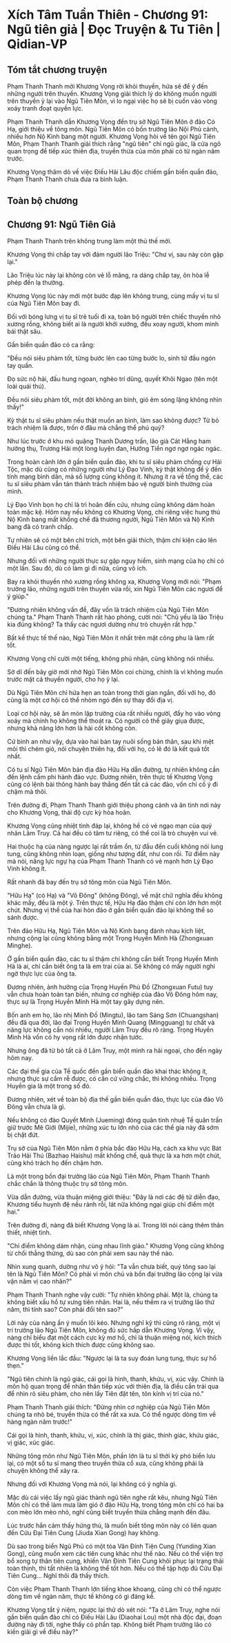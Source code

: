 # Xích Tâm Tuần Thiên - Chương 91: Ngũ tiên giả | Đọc Truyện & Tu Tiên | Qidian-VP



## Tóm tắt chương truyện

Phạm Thanh Thanh mời Khương Vọng rời khỏi thuyền, hứa sẽ để ý đến những người trên thuyền. Khương Vọng giải thích lý do không muốn người trên thuyền ỷ lại vào Ngũ Tiên Môn, vì lo ngại việc họ sẽ bị cuốn vào vòng xoáy tranh đoạt quyền lực.

Phạm Thanh Thanh dẫn Khương Vọng đến trụ sở Ngũ Tiên Môn ở đảo Có Hạ, giới thiệu về tông môn. Ngũ Tiên Môn có bốn trưởng lão Nội Phủ cảnh, nhiều hơn Nộ Kình bang một người. Khương Vọng hỏi về tên gọi Ngũ Tiên Môn, Phạm Thanh Thanh giải thích rằng "ngũ tiên" chỉ ngũ giác, là cửa ngõ quan trọng để tiếp xúc thiên địa, truyền thừa của môn phái có từ ngàn năm trước.

Khương Vọng thăm dò về việc Điếu Hải Lâu độc chiếm gần biển quần đảo, Phạm Thanh Thanh chưa đưa ra bình luận.


## Toàn bộ chương

## Chương 91: Ngũ Tiên Giả

Phạm Thanh Thanh trên không trung làm một thủ thế mời.

Khương Vọng thì chắp tay với đám người lão Triệu: "Chư vị, sau này còn gặp lại."

Lão Triệu lúc này lại không còn vẻ lỗ mãng, ra dáng chắp tay, ôn hòa lễ phép đến lạ thường.

Khương Vọng lúc này mới một bước đạp lên không trung, cùng mấy vị tu sĩ của Ngũ Tiên Môn bay đi.

Đối với bóng lưng vị tu sĩ trẻ tuổi đi xa, toàn bộ người trên chiếc thuyền nhỏ xương rồng, không biết ai là người khởi xướng, đều xoay người, khom mình bái thật sâu.

Gần biển quần đảo có ca rằng:

"Đều nói siêu phàm tốt, từng bước lên cao từng bước lo, sinh tử đầu ngón tay quấn.

Đọ sức nộ hải, đấu hung ngoan, nghèo trí dũng, quyết Khôi Ngao (tên một loài quái thú).

Đều nói siêu phàm tốt, một đời không an bình, gió êm sóng lặng không nhìn thấy!"

Kỳ thật tu sĩ siêu phàm nếu thật muốn an bình, làm sao không được? Từ bỏ trách nhiệm là được, trốn ở đâu mà chẳng thể phú quý?

Như lúc trước ở khu mỏ quặng Thanh Dương trấn, lão già Cát Hằng ham hưởng thụ, Trương Hải một lòng luyện đan, Hướng Tiền ngơ ngơ ngác ngác.

Trong hoàn cảnh lớn ở gần biển quần đảo, khi tu sĩ siêu phàm chống cự Hải Tộc, mặc dù cũng có những người như Lý Đạo Vinh, kỳ thật không để ý đến tính mạng bình dân, mà số lượng cũng không ít. Nhưng ít ra về tổng thể, các tu sĩ siêu phàm vẫn tán thành trách nhiệm bảo vệ người bình thường của mình.

Lý Đạo Vinh bọn họ chỉ là trì hoãn đến cứu, nhưng cũng không dám hoàn toàn mặc kệ. Hôm nay nếu không có Khương Vọng, chỉ riêng việc hung thú Nộ Kình bang mất khống chế đả thương người, Ngũ Tiên Môn và Nộ Kình bang đã có tranh chấp.

Tự nhiên sẽ có một bên chỉ trích, một bên giải thích, thậm chí kiện cáo lên Điếu Hải Lâu cũng có thể.

Nhưng đối với những người thực sự gặp nguy hiểm, sinh mạng của họ chỉ có một lần. Sau đó, dù có làm gì đi nữa, cũng vô ích.

Bay ra khỏi thuyền nhỏ xương rồng không xa, Khương Vọng mới nói: "Phạm trưởng lão, những người trên thuyền vừa rồi, xin Ngũ Tiên Môn các ngươi để ý giúp."

"Đương nhiên không vấn đề, đây vốn là trách nhiệm của Ngũ Tiên Môn chúng ta." Phạm Thanh Thanh rất hào phóng, cười nói: "Chủ yếu là lão Triệu kia đúng không? Ta thấy các ngươi dường như trò chuyện rất hợp."

Bất kể thực tế thế nào, Ngũ Tiên Môn ít nhất trên mặt công phu là làm rất tốt.

Khương Vọng chỉ cười một tiếng, không phủ nhận, cũng không nói nhiều.

Sở dĩ đến bây giờ mới nhờ Ngũ Tiên Môn coi chừng, chính là vì không muốn trước mặt cả thuyền người, cho họ ỷ lại.

Dù Ngũ Tiên Môn chỉ hứa hẹn an toàn trong thời gian ngắn, đối với họ, đó cũng là một cơ hội có thể nhòm ngó đến sự thay đổi địa vị.

Loại cơ hội này, sẽ ăn mòn lập trường của rất nhiều người, đẩy họ vào vòng xoáy mà chính họ không thể thoát ra. Có người có thể giãy giụa được, nhưng khả năng lớn hơn là hài cốt không còn.

Cứ bình an như vậy, dựa vào hai bàn tay nuôi sống bản thân, sau khi mệt mỏi thì chém gió, nói chuyện thiên hạ, đối với họ, có lẽ đó là kết quả tốt nhất.

Có tu sĩ Ngũ Tiên Môn bản địa đảo Hữu Hạ dẫn đường, tự nhiên không cần đến lệnh cấm phi hành đảo vực. Đương nhiên, trên thực tế Khương Vọng cũng có lệnh bài thông hành bay thẳng đến tất cả các đảo, vốn chỉ cố ý đi chậm mà thôi.

Trên đường đi, Phạm Thanh Thanh giới thiệu phong cảnh và ân tình nơi này cho Khương Vọng, thái độ cực kỳ hòa hoãn.

Khương Vọng cũng nhiệt tình đáp lại, không hề có vẻ ngạo mạn của quý nhân Lâm Truy. Cả hai đều có tâm tư riêng, có thể coi là trò chuyện vui vẻ.

Hai thuộc hạ của nàng ngược lại rất trầm ổn, từ đầu đến cuối không nói lung tung, cũng không nhìn loạn, giống như tượng đất, như con rối. Từ điểm này mà nói, năng lực ngự hạ của Phạm Thanh Thanh có vẻ mạnh hơn Lý Đạo Vinh không ít.

Rất nhanh đã bay đến trụ sở tông môn của Ngũ Tiên Môn.

"Hữu Hạ" (có Hạ) và "Vô Đông" (không Đông), về mặt chữ nghĩa đều không khác mấy, đều là một ý. Trên thực tế, Hữu Hạ đảo thậm chí còn lớn hơn một chút. Nhưng vị thế của hai hòn đảo ở gần biển quần đảo lại không thể so sánh được.

Trên đảo Hữu Hạ, Ngũ Tiên Môn và Nộ Kình bang đánh nhau kịch liệt, nhưng cộng lại cũng không bằng một Trọng Huyền Minh Hà (Zhongxuan Minghe).

Ở gần biển quần đảo, các tu sĩ thậm chí không cần biết Trọng Huyền Minh Hà là ai, chỉ cần biết ông ta là em trai của ai. Sẽ không có mấy người nghi ngờ thực lực của ông ta.

Đương nhiên, ảnh hưởng của Trọng Huyền Phù Đồ (Zhongxuan Futu) tuy vẫn chưa hoàn toàn tan biến, nhưng cơ nghiệp của đảo Vô Đông hôm nay, thực sự là Trọng Huyền Minh Hà một tay gây dựng nên.

Bốn anh em họ, lão nhị Minh Đồ (Mingtu), lão tam Sáng Sơn (Chuangshan) đều đã qua đời, lão đại Trọng Huyền Minh Quang (Mingguang) tư chất và năng lực không cần nói nhiều, người Lâm Truy đều rõ ràng. Trọng Huyền Minh Hà vốn có hy vọng rất lớn được nhận tước.

Nhưng ông đã từ bỏ tất cả ở Lâm Truy, một mình ra hải ngoại, cho đến ngày hôm nay.

Các đại thế gia của Tề quốc đến gần biển quần đảo khai thác không ít, nhưng thực sự cắm rễ được, có căn cứ vững chắc, thì không nhiều. Trọng Huyền gia là một trong số đó.

Đương nhiên, xét về toàn bộ địa thế gần biển quần đảo, thực lực của đảo Vô Đông vẫn chưa là gì.

Nếu không có đảo Quyết Minh (Jueming) đóng quân tinh nhuệ Tề quân trấn giữ trước Mê Giới (Mijie), những xúc tu lớn nhỏ của các thế gia này đã sớm bị chặt đứt.

Trụ sở của Ngũ Tiên Môn nằm ở phía bắc đảo Hữu Hạ, cách xa khu vực Bát Trảo Hải Thú (Bazhao Haishu) mất khống chế, quả thực là xa hơn một chút, cũng khó trách họ đến chậm hơn.

Là một trong bốn đại trưởng lão của Ngũ Tiên Môn, Phạm Thanh Thanh chắc chắn là thông thuộc trụ sở tông môn.

Vừa dẫn đường, vừa thuận miệng giới thiệu: "Đây là nơi các đệ tử diễn đạo, Khương tiểu huynh đệ nếu rảnh rỗi, lát nữa không ngại giúp chỉ điểm một hai."

Trên đường đi, nàng đã biết Khương Vọng là ai. Trong lời nói càng thêm thân thiết, nhiệt tình.

"Chỉ điểm không dám nhận, cùng nhau lĩnh giáo." Khương Vọng cũng không từ chối thẳng thừng, dù sao còn phải xem sau này thế nào.

Nhìn xung quanh, dường như vô ý hỏi: "Ta vẫn chưa biết, quý tông sao lại tên là Ngũ Tiên Môn? Có phải vì môn chủ và bốn đại trưởng lão cộng lại vừa vặn năm vị cao nhân?"

Phạm Thanh Thanh nghe vậy cười: "Tự nhiên không phải. Một là, chúng ta không biết xấu hổ tự xưng tiên nhân. Hai là, nếu thêm ra vị trưởng lão thứ năm, thì tính sao? Còn phải đổi tên sao?"

Lời này của nàng ẩn ý muốn lôi kéo. Nhưng nghĩ kỹ thì cũng rõ ràng, một vị trí trưởng lão Ngũ Tiên Môn, không đủ sức hấp dẫn Khương Vọng. Vì vậy, nàng chỉ biểu đạt một cách cực kỳ mơ hồ, chỉ là thuận miệng nói, kích thích được thì tốt, không kích thích được cũng không sao.

Khương Vọng liền lắc đầu: "Ngược lại là ta suy đoán lung tung, thực sự hổ thẹn."

"Ngũ tiên chính là ngũ giác, cái gọi là hình, thanh, khứu, vị, xúc vậy. Chính là môn hộ quan trọng để nhân thân tiếp xúc với thiên địa, là điều cần trải qua để nhìn rõ siêu phàm, cho nên lấy Tiên đặt tên, tôn kính vị trí của nó."

Phạm Thanh Thanh giải thích: "Đừng nhìn cơ nghiệp của Ngũ Tiên Môn chúng ta nhỏ bé, truyền thừa có thể rất xa xưa. Có thể ngược dòng tìm về hàng ngàn năm trước!"

Cái gọi là hình, thanh, khứu, vị, xúc, chính là thị giác, thính giác, khứu giác, vị giác, xúc giác.

Những tông môn như Ngũ Tiên Môn, phần lớn là tu sĩ thời kỳ phó biển lưu lại, có một số tu sĩ mang theo truyền thừa cổ xưa, cũng không phải là chuyện không thể xảy ra.

Nhưng đối với Khương Vọng mà nói, lại không có ý nghĩa gì.

Mặc dù cái việc lấy ngũ giác thành ngũ tiên nghe rất kêu, nhưng Ngũ Tiên Môn chỉ có thể làm mưa làm gió ở đảo Hữu Hạ, trong tông môn chỉ có hai ba con mèo lớn mèo nhỏ, nghĩ cũng biết truyền thừa chẳng mạnh đến đâu.

Lúc trước hắn cảm thấy hứng thú, là muốn biết tông môn này có liên quan đến Cửu Đại Tiên Cung (Jiuda Xian Gong) hay không.

Dù sao trong biển Ngũ Phủ có một tòa Vân Đính Tiên Cung (Yunding Xian Gong), cũng muốn xem các tiên cung khác như thế nào. Nếu có thể viện trợ bổ xong tự thân tiên cung, khiến Vân Đính Tiên Cung khôi phục lại trạng thái toàn thịnh, thì tất nhiên là không thể tốt hơn. Nếu có thể tập hợp đủ Cửu Đại Tiên Cung... Nghĩ thôi đã thấy thích.

Còn việc Phạm Thanh Thanh lớn tiếng khoe khoang, cũng chỉ có thể ngược dòng tìm về ngàn năm, thực tế không có gì đáng kể.

Khương Vọng tắt ý niệm, ngược lại thử dò xét nói: "Ta ở Lâm Truy, nghe nói gần biển quần đảo chỉ có Điếu Hải Lâu (Diaohai Lou) một nhà độc đại, đoạn đường này đi tới, nghe thấy có phần tạp. Không biết Phạm trưởng lão có kiến giải gì về điều này?"